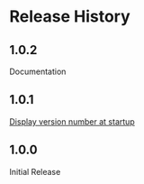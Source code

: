 # Release History

## 1.0.2

Documentation

## 1.0.1

[Display version number at startup](https://github.com/GWBasic/soft_matrix/issues/92)

## 1.0.0

Initial Release